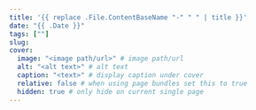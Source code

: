 ```yaml
---
title: '{{ replace .File.ContentBaseName "-" " " | title }}'
date: "{{ .Date }}"
tags: [""]
slug:
cover:
  image: "<image path/url>" # image path/url
  alt: "<alt text>" # alt text
  caption: "<text>" # display caption under cover
  relative: false # when using page bundles set this to true
  hidden: true # only hide on current single page
---
```


